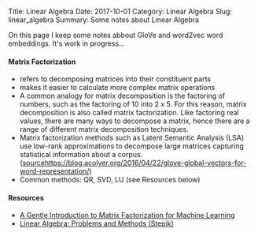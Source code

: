 Title: Linear Algebra 
Date: 2017-10-01
Category: Linear Algebra
Slug: linear_algebra
Summary: Some notes about Linear Algebra

On this page I keep some notes abbout GloVe and word2vec word embeddings. It's work in progress...


#### Matrix Factorization

* refers to decomposing matrices into their constituent parts
* makes it easier to calculate more complex matrix operations
* A common analogy for matrix decomposition is the factoring of numbers, such as the factoring of 10 into 2 x 5. 
  For this reason, matrix decomposition is also called matrix factorization. Like factoring real values, there are many 
  ways to decompose a matrix, hence there are a range of different matrix decomposition techniques.
* Matrix factorization methods such as Latent Semantic Analysis (LSA) use low-rank approximations to decompose large 
  matrices capturing statistical information about a corpus. 
  ([source]()https://blog.acolyer.org/2016/04/22/glove-global-vectors-for-word-representation/)
* Common methods: QR, SVD, LU (see Resources below)


#### Resources

* [A Gentle Introduction to Matrix Factorization for Machine Learning](https://machinelearningmastery.com/introduction-to-matrix-decompositions-for-machine-learning/)
* [Linear Algebra: Problems and Methods (Stepik)](https://stepik.org/lesson/8513/step/1?unit=1609)

